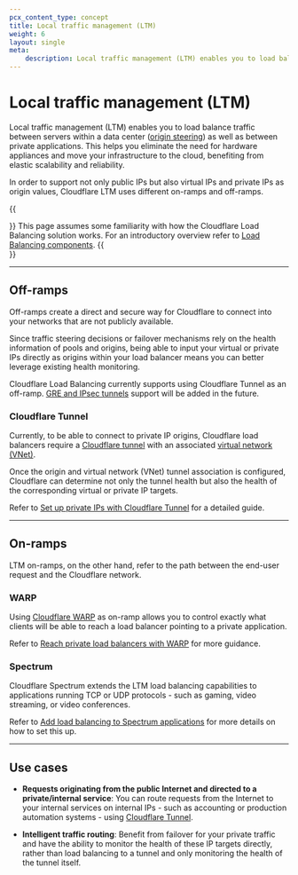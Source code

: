 ```yaml
---
pcx_content_type: concept
title: Local traffic management (LTM)
weight: 6
layout: single
meta:
    description: Local traffic management (LTM) enables you to load balance traffic between servers within a data center as well as between private applications. This helps you eliminate the need for hardware appliances and move your infrastructure to the cloud, benefiting from elastic scalability and reliability.
---
```


# Local traffic management (LTM)

Local traffic management (LTM) enables you to load balance traffic between servers within a data center ([origin steering](/load-balancing/understand-basics/traffic-steering/origin-level-steering/)) as well as between private applications. This helps you eliminate the need for hardware appliances and move your infrastructure to the cloud, benefiting from elastic scalability and reliability.

In order to support not only public IPs but also virtual IPs and private IPs as origin values, Cloudflare LTM uses different on-ramps and off-ramps.

{{<Aside type="note">}}
This page assumes some familiarity with how the Cloudflare Load Balancing solution works. For an introductory overview refer to [Load Balancing components](/load-balancing/understand-basics/load-balancing-components/).
{{</Aside>}}

---

## Off-ramps

Off-ramps create a direct and secure way for Cloudflare to connect into your networks that are not publicly available.

Since traffic steering decisions or failover mechanisms rely on the health information of pools and origins, being able to input your virtual or private IPs directly as origins within your load balancer means you can better leverage existing health monitoring.

Cloudflare Load Balancing currently supports using Cloudflare Tunnel as an off-ramp. [GRE and IPsec tunnels](/magic-wan/reference/tunnels/) support will be added in the future.

### Cloudflare Tunnel

Currently, to be able to connect to private IP origins, Cloudflare load balancers require a [Cloudflare tunnel](/cloudflare-one/connections/connect-networks/) with an associated [virtual network (VNet)](/cloudflare-one/connections/connect-networks/private-net/cloudflared/tunnel-virtual-networks/).

Once the origin and virtual network (VNet) tunnel association is configured, Cloudflare can determine not only the tunnel health but also the health of the corresponding virtual or private IP targets.

Refer to [Set up private IPs with Cloudflare Tunnel](/load-balancing/local-traffic-management/ltm-tunnels-setup/) for a detailed guide.

---

## On-ramps

LTM on-ramps, on the other hand, refer to the path between the end-user request and the Cloudflare network.

### WARP

Using [Cloudflare WARP](/cloudflare-one/connections/connect-devices/warp/) as on-ramp allows you to control exactly what clients will be able to reach a load balancer pointing to a private application.

Refer to [Reach private load balancers with WARP](/load-balancing/local-traffic-management/ltm-warp-setup/) for more guidance.

### Spectrum

Cloudflare Spectrum extends the LTM load balancing capabilities to applications running TCP or UDP protocols - such as gaming, video streaming, or video conferences.

Refer to [Add load balancing to Spectrum applications](/load-balancing/additional-options/spectrum/) for more details on how to set this up.

---

## Use cases

* **Requests originating from the public Internet and directed to a private/internal service**: You can route requests from the Internet to your internal services on internal IPs - such as accounting or production automation systems - using [Cloudflare Tunnel](/cloudflare-one/connections/connect-networks/).

* **Intelligent traffic routing**: Benefit from failover for your private traffic and have the ability to monitor the health of these IP targets directly, rather than load balancing to a tunnel and only monitoring the health of the tunnel itself.